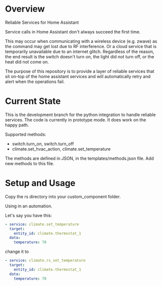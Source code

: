 # Overview

Reliable Services for Home Assistant

Service calls in Home Assistant don't always succeed the first time.

This may occur when communicating with a wireless device (e.g. zwave) as the command may get lost due to RF interference. Or a cloud service that is temporarily unavailable due to an internet glitch. Regardless of the reason, the end result is the switch doesn't turn on, the light did not turn off, or the heat did not come on.

The purpose of this repository is to provide a layer of reliable services that sit on-top of the home assistant services and will automatically retry and alert when the operations fail.

# Current State

This is the development branch for the python integration to handle reliable services. The code is currently in prototype mode. It does work on the happy path.

Supported methods:

- switch.turn_on, switch.turn_off
- climate.set_hvac_action, climate.set_temperature

The methods are defined in JSON, in the templates/methods.json file. Add new methods to this file.

# Setup and Usage

Copy the rs directory into your custom_component folder.

Using in an automation.

Let's say you have this:

```yaml
- service: climate.set_temperature
  target:
    entity_id: climate.thermostat_1
  data:
    temperature: 70
```

change it to

```yaml
- service: climate.rs_set_temperature
  target:
    entity_id: climate.thermostat_1
  data:
    temperature: 70
```
